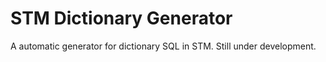 STM Dictionary Generator
======
A automatic generator for dictionary SQL in STM.
Still under development.
